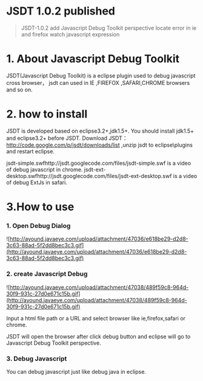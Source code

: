 # JSDT 1.0.2 published #
> JSDT-1.0.2 add Javascript Debug Toolkit perspective
> locate error in ie and firefox
> watch javascript expression

# 1.	About Javascript Debug Toolkit #
JSDT(Javascript Debug Toolkit) is a eclipse plugin used to debug javascript cross browser， jsdt can used in IE ,FIREFOX ,SAFARI,CHROME browsers and so on.
# 2.	how to install #
JSDT is developed based on eclipse3.2+,jdk1.5+. You should install jdk1.5+ and eclipse3.2+ before JSDT.
Download JSDT：http://code.google.com/p/jsdt/downloads/list ,unzip jsdt to eclipse\plugins and restart eclipse.

jsdt-simple.swfhttp://jsdt.googlecode.com/files/jsdt-simple.swf is a video of debug javascript in chrome.
jsdt-ext-desktop.swfhttp://jsdt.googlecode.com/files/jsdt-ext-desktop.swf is a video of debug ExtJs in safari.
# 3.How to use #
### 1.       Open Debug Dialog ###


![http://ayound.javaeye.com/upload/attachment/47036/e618be29-d2d8-3c63-88ad-5f2dd8bec3c3.gif](http://ayound.javaeye.com/upload/attachment/47036/e618be29-d2d8-3c63-88ad-5f2dd8bec3c3.gif)
### 2.       create Javascript Debug ###

![http://ayound.javaeye.com/upload/attachment/47038/489f59c8-964d-30f9-931c-27d0e671c15b.gif](http://ayound.javaeye.com/upload/attachment/47038/489f59c8-964d-30f9-931c-27d0e671c15b.gif)

Input a html file path or a URL and select browser like ie,firefox,safari or chrome.

JSDT will open the browser after click debug button and eclipse will go to Javascript Debug Toolkit perspective.
### 3.       Debug Javascript ###

You can debug javascript just like debug java in eclipse.